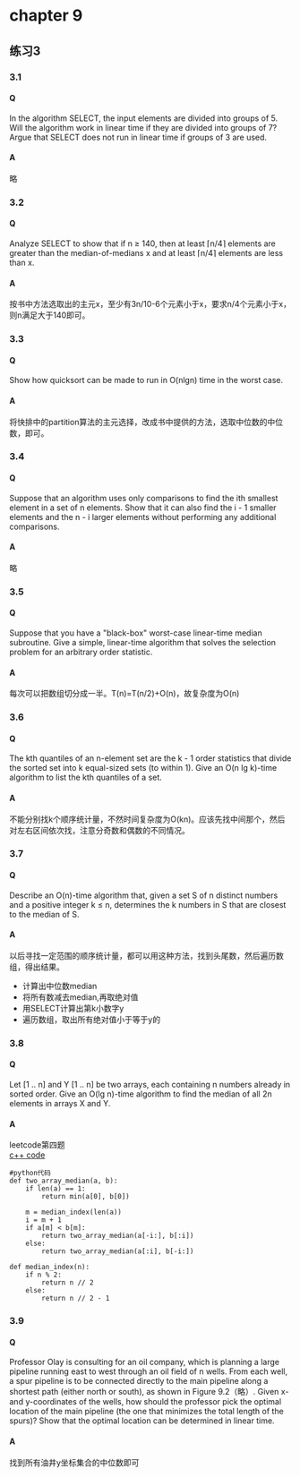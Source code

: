 # chapter 9

## 练习3
### 3.1
#### Q 
In the algorithm SELECT, the input elements are divided into groups of 5. Will the algorithm work in linear time if they are divided into groups of 7? Argue that SELECT does not run in linear time if groups of 3 are used.

#### A
略

### 3.2
#### Q 
Analyze SELECT to show that if n ≥ 140, then at least ⌈n/4⌉ elements are greater than the median-of-medians x and at least ⌈n/4⌉ elements are less than x.

#### A
按书中方法选取出的主元x，至少有3n/10-6个元素小于x，要求n/4个元素小于x，则n满足大于140即可。
### 3.3
#### Q 
Show how quicksort can be made to run in O(nlgn) time in the worst case.

#### A
将快排中的partition算法的主元选择，改成书中提供的方法，选取中位数的中位数，即可。

### 3.4
#### Q 
Suppose that an algorithm uses only comparisons to find the ith smallest element in a set of n elements. Show that it can also find the i - 1 smaller elements and the n - i larger elements without performing any additional comparisons.

#### A
略
### 3.5
#### Q 
Suppose that you have a "black-box" worst-case linear-time median subroutine. Give a simple, linear-time algorithm that solves the selection problem for an arbitrary order statistic.

#### A
每次可以把数组切分成一半。T(n)=T(n/2)+O(n)，故复杂度为O(n)
### 3.6
#### Q 
The kth quantiles of an n-element set are the k - 1 order statistics that divide the sorted set into k equal-sized sets (to within 1). Give an O(n lg k)-time algorithm to list the kth quantiles of a set.

#### A
不能分别找k个顺序统计量，不然时间复杂度为O(kn)。应该先找中间那个，然后对左右区间依次找，注意分奇数和偶数的不同情况。
### 3.7
#### Q 
Describe an O(n)-time algorithm that, given a set S of n distinct numbers and a positive integer k ≤ n, determines the k numbers in S that are closest to the median of S.

#### A
以后寻找一定范围的顺序统计量，都可以用这种方法，找到头尾数，然后遍历数组，得出结果。  

* 计算出中位数median
* 将所有数减去median,再取绝对值
* 用SELECT计算出第k小数字y
* 遍历数组，取出所有绝对值小于等于y的  

### 3.8
#### Q 
Let [1 .. n] and Y [1 .. n] be two arrays, each containing n numbers already in sorted order. Give an O(lg n)-time algorithm to find the median of all 2n elements in arrays X and Y.
#### A
leetcode第四题  
[c++ code](https://github.com/swananan/Wu-Algorithm/blob/master/Leetcode/004_MedianofTwoSortedArrays.cc)  

```
#python代码
def two_array_median(a, b):
    if len(a) == 1:
        return min(a[0], b[0])

    m = median_index(len(a))
    i = m + 1
    if a[m] < b[m]:
        return two_array_median(a[-i:], b[:i])
    else:
        return two_array_median(a[:i], b[-i:])

def median_index(n):
    if n % 2:
        return n // 2
    else:
        return n // 2 - 1
```
### 3.9
#### Q 
Professor Olay is consulting for an oil company, which is planning a large pipeline running east to west through an oil field of n wells. From each well, a spur pipeline is to be connected directly to the main pipeline along a shortest path (either north or south), as shown in Figure 9.2（略）. Given x- and y-coordinates of the wells, how should the professor pick the optimal location of the main pipeline (the one that minimizes the total length of the spurs)? Show that the optimal location can be determined in linear time.
#### A
找到所有油井y坐标集合的中位数即可